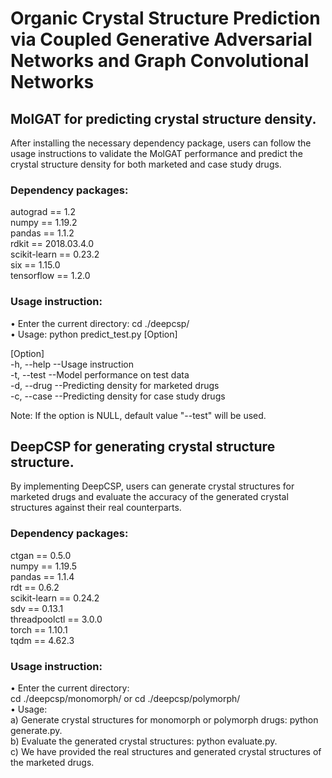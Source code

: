 # Organic Crystal Structure Prediction via Coupled Generative Adversarial Networks and Graph Convolutional Networks #  

## MolGAT for predicting crystal structure density. ##  
After installing the necessary dependency package, users can follow the usage instructions to validate the MolGAT performance and predict the crystal structure density for both marketed and case study drugs.  

### Dependency packages: ###  
autograd == 1.2  
numpy == 1.19.2  
pandas == 1.1.2  
rdkit == 2018.03.4.0  
scikit-learn == 0.23.2  
six == 1.15.0  
tensorflow == 1.2.0  

### Usage instruction: ###  
•	Enter the current directory: cd ./deepcsp/  
•	Usage: python predict_test.py [Option]  
  
[Option]  
        -h, --help  --Usage instruction  
        -t, --test   --Model performance on test data  
        -d, --drug  --Predicting density for marketed drugs  
        -c, --case  --Predicting density for case study drugs  
  
Note: If the option is NULL, default value "--test" will be used.  
  
## DeepCSP for generating crystal structure structure. ##  
By implementing DeepCSP, users can generate crystal structures for marketed drugs and evaluate the accuracy of the generated crystal structures against their real counterparts.  
  
### Dependency packages: ###  
ctgan == 0.5.0  
numpy == 1.19.5  
pandas == 1.1.4  
rdt == 0.6.2  
scikit-learn == 0.24.2  
sdv == 0.13.1  
threadpoolctl == 3.0.0  
torch == 1.10.1  
tqdm == 4.62.3  
  
### Usage instruction: ###  
•	Enter the current directory:   
cd ./deepcsp/monomorph/ or cd ./deepcsp/polymorph/  
•	Usage:  
a) Generate crystal structures for monomorph or polymorph drugs: python generate.py.  
b) Evaluate the generated crystal structures: python evaluate.py.  
c) We have provided the real structures and generated crystal structures of the marketed drugs.  
